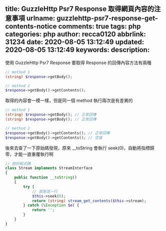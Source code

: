 title: GuzzleHttp Psr7 Response 取得網頁內容的注意事項
urlname: guzzlehttp-psr7-response-get-contents-notice
comments: true
tags: php
categories: php
author: recca0120
abbrlink: 31234
date: 2020-08-05 13:12:49
updated: 2020-08-05 13:12:49
keywords:
description:
---

使用 GuzzleHttp Psr7 Response 要取得 Response 的回傳內容方法有兩種

```php
// method 1
(string) $response->getBody();

// method 2
$response->getBody()->getContents();
```

取得的內容會一模一樣，但是同一個 method 執行兩次是有差異的

```php
// method 1
(string) $response->getBody(); // 正常回傳
(string) $response->getBody(); // 正常回傳

// method 2
$response->getBody()->getContents(); // 正常回傳
$response->getBody()->getContents(); // 空值
```

後來去查了一下原始碼發現，原來 __toString 會執行 seek(0)，自動將指標歸零，才能一直重覆執行啊

```php
// 部份程式碼
class Stream implements StreamInterface
{
    public function __toString()
    {
        try {
            // 就是這一行
            $this->seek(0);
            return (string) stream_get_contents($this->stream);
        } catch (\Exception $e) {
            return '';
        }
    }
}
```
